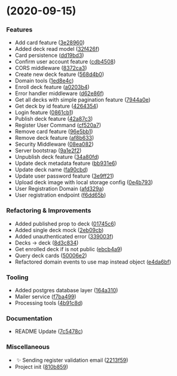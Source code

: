 #  (2020-09-15)


### Features

- Add card feature ([3e28960](https://github.com/Miczeq22/brainflash-api/commit/3e28960b6a1b206b5c7f98436954d6e39bad802f))
- Added deck read model ([32f426f](https://github.com/Miczeq22/brainflash-api/commit/32f426f71a3061886ad627b704aa039ac06317cb))
- Card persistence ([dd19bd3](https://github.com/Miczeq22/brainflash-api/commit/dd19bd3680e5bd1c81948275c4b0a9ba07798e2f))
- Confirm user account feature ([cdb4508](https://github.com/Miczeq22/brainflash-api/commit/cdb45085547ee0baefac05c3726a57a706ca3d84))
- CORS middleware ([8372ca3](https://github.com/Miczeq22/brainflash-api/commit/8372ca37caebd56533d39955684fd793e5582dbf))
- Create new deck feature ([568d4b0](https://github.com/Miczeq22/brainflash-api/commit/568d4b09410d82eedfc4b2333290ce6173c13e29))
- Domain tools ([1ed8e4c](https://github.com/Miczeq22/brainflash-api/commit/1ed8e4cb026d418a42e511f144e77165af732d08))
- Enroll deck feature ([a0203b4](https://github.com/Miczeq22/brainflash-api/commit/a0203b470c00c70cd3dcbf3f237d22274c3f9fd9))
- Error handler middleware ([d62e86f](https://github.com/Miczeq22/brainflash-api/commit/d62e86f46c1b8422a5b32d85680b8e12d2383a98))
- Get all decks with simple pagination feature ([7944a0e](https://github.com/Miczeq22/brainflash-api/commit/7944a0eace71a6f0a8c398528a4a463fc7cde82a))
- Get deck by id feature ([4264354](https://github.com/Miczeq22/brainflash-api/commit/42643549d6c27241c83a5f0ff828f3c10c5f1819))
- Login feature ([0861cb1](https://github.com/Miczeq22/brainflash-api/commit/0861cb15d61f71a415772c962383713928251bf2))
- Publish deck feature ([42a87c3](https://github.com/Miczeq22/brainflash-api/commit/42a87c362619b1513bbe40f49d922fb6bae30398))
- Register User Command ([cf520a7](https://github.com/Miczeq22/brainflash-api/commit/cf520a7001d89b3595bc08abad3e4ecb6b392353))
- Remove card feature ([96e5bb1](https://github.com/Miczeq22/brainflash-api/commit/96e5bb1b19e259297a1782f03f81a127a07b7b47))
- Remove deck feature ([af8b633](https://github.com/Miczeq22/brainflash-api/commit/af8b633338c4de28702bc9f660aa672a999eb6c0))
- Security Middleware ([08ea082](https://github.com/Miczeq22/brainflash-api/commit/08ea0826dfcd30484a390e23665a6e443a624dd0))
- Server bootstrap ([9a1e2f2](https://github.com/Miczeq22/brainflash-api/commit/9a1e2f21d6db5e1b62a5df019e4a8bfb975fb921))
- Unpublish deck feature ([34a80fd](https://github.com/Miczeq22/brainflash-api/commit/34a80fd96ea21b7fa93cfc5034b558901f50ae06))
- Update deck metadata feature ([bb931e6](https://github.com/Miczeq22/brainflash-api/commit/bb931e69bee1010d6a3373815591bf8a0961b24b))
- Update deck name ([fa90cbd](https://github.com/Miczeq22/brainflash-api/commit/fa90cbdab7dca1bb15454d5eade477a1e0c188e8))
- Update user password feature ([3e9ff21](https://github.com/Miczeq22/brainflash-api/commit/3e9ff216832e081b43e6809d278cbabd94428357))
- Upload deck image with local storage config ([0e4b793](https://github.com/Miczeq22/brainflash-api/commit/0e4b79359a7b5bff670584ec5fc4db769ad975e4))
- User Registration Domain ([afd329a](https://github.com/Miczeq22/brainflash-api/commit/afd329aa493813c5f85492ec6582898a363b2ac4))
- User registration endpoint ([f6dd65b](https://github.com/Miczeq22/brainflash-api/commit/f6dd65bcb088abcb1faf699ecd0355da182f25b6))


### Refactoring & Improvements

- Added published prop to deck ([01745c6](https://github.com/Miczeq22/brainflash-api/commit/01745c6954f47cf6b14d6b79fd5103951315a486))
- Added single deck mock ([2eb09cb](https://github.com/Miczeq22/brainflash-api/commit/2eb09cb0ee295a5137c21471e37711c43802014e))
- Added unauthenticated error ([339003f](https://github.com/Miczeq22/brainflash-api/commit/339003ff135248b2c3bc0db6f8e00b0fc1a28f2e))
- Decks -> deck ([8d3c834](https://github.com/Miczeq22/brainflash-api/commit/8d3c83471d3394f47003ba5c50f3d49e212d3dde))
- Get enrolled deck if is not public ([ebcb4a9](https://github.com/Miczeq22/brainflash-api/commit/ebcb4a9b86970cdac57d4ed562e74a4abd7caba5))
- Query deck cards ([50006e2](https://github.com/Miczeq22/brainflash-api/commit/50006e279d73a3eb68f60edc86255b944d0b9e6b))
- Refactored domain events to use map instead object ([e4da6bf](https://github.com/Miczeq22/brainflash-api/commit/e4da6bf4d869aae81582bbe1a5dce3f94a7be88a))


### Tooling

- Added postgres database layer ([164a310](https://github.com/Miczeq22/brainflash-api/commit/164a31087b591c996669ca37681223cd52067272))
- Mailer service ([f7ba499](https://github.com/Miczeq22/brainflash-api/commit/f7ba499511a4ef24ea49846e268d2ac9d298d326))
- Processing tools ([4b91c8d](https://github.com/Miczeq22/brainflash-api/commit/4b91c8d4fbd237d3d4303fddc17155a8b262119f))


### Documentation

- README Update ([7c5478c](https://github.com/Miczeq22/brainflash-api/commit/7c5478c708ffbb8e63392b74cfe078f246c4a391))


### Miscellaneous

-  ✨ Sending register validation email ([2213f59](https://github.com/Miczeq22/brainflash-api/commit/2213f59417149af361e5c0dbf62792f11dfb3df1))
- Project init ([810b859](https://github.com/Miczeq22/brainflash-api/commit/810b859114ba5792eb727801a3231b1f3f2c2fe8))

